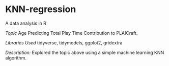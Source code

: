 # KNN-regression
A data analysis in R

*Topic*
 Age Predicting Total Play Time Contribution to PLAICraft.

*Libraries Used*
tidyverse, tidymodels, ggplot2, gridextra

*Description:*
Explored the topic above using a simple machine learning KNN algorithm. 

